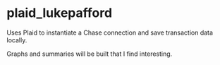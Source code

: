 # plaid_lukepafford

Uses Plaid to instantiate a Chase connection and save transaction data
locally.

Graphs and summaries will be built that I find interesting.
